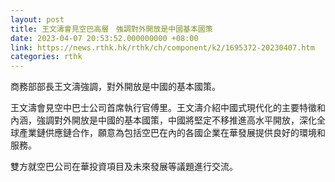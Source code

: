 ```yaml
---
layout: post
title: 王文濤會見空巴高層　強調對外開放是中國基本國策
date: 2023-04-07 20:53:52.000000000 +08:00
link: https://news.rthk.hk/rthk/ch/component/k2/1695372-20230407.htm
categories: rthk
---
```


商務部部長王文濤強調，對外開放是中國的基本國策。

王文濤會見空中巴士公司首席執行官傅里。王文濤介紹中國式現代化的主要特徵和內涵，強調對外開放是中國的基本國策，中國將堅定不移推進高水平開放，深化全球產業鏈供應鏈合作，願意為包括空巴在內的各國企業在華發展提供良好的環境和服務。

雙方就空巴公司在華投資項目及未來發展等議題進行交流。
